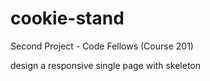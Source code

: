 # cookie-stand
Second Project - Code Fellows (Course 201) 

design a responsive single page with skeleton
